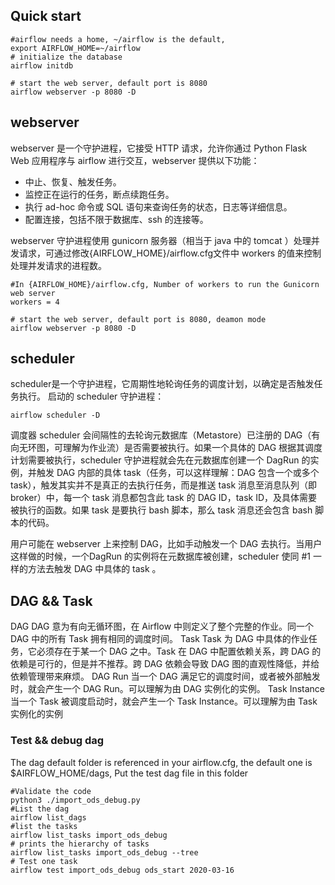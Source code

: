 ## Quick start
```
#airflow needs a home, ~/airflow is the default,
export AIRFLOW_HOME=~/airflow
# initialize the database
airflow initdb

# start the web server, default port is 8080
airflow webserver -p 8080 -D
```

## webserver
webserver 是一个守护进程，它接受 HTTP 请求，允许你通过 Python Flask Web 应用程序与 airflow 进行交互，webserver 提供以下功能：

* 中止、恢复、触发任务。
* 监控正在运行的任务，断点续跑任务。
* 执行 ad-hoc 命令或 SQL 语句来查询任务的状态，日志等详细信息。
* 配置连接，包括不限于数据库、ssh 的连接等。

webserver 守护进程使用 gunicorn 服务器（相当于 java 中的 tomcat ）处理并发请求，可通过修改{AIRFLOW_HOME}/airflow.cfg文件中 workers 的值来控制处理并发请求的进程数。
```
#In {AIRFLOW_HOME}/airflow.cfg, Number of workers to run the Gunicorn web server
workers = 4

# start the web server, default port is 8080, deamon mode
airflow webserver -p 8080 -D
```


## scheduler
scheduler是一个守护进程，它周期性地轮询任务的调度计划，以确定是否触发任务执行。
启动的 scheduler 守护进程：
```
airflow scheduler -D 
```

调度器 scheduler 会间隔性的去轮询元数据库（Metastore）已注册的 DAG（有向无环图，可理解为作业流）是否需要被执行。如果一个具体的 DAG 根据其调度计划需要被执行，scheduler 守护进程就会先在元数据库创建一个 DagRun 的实例，并触发 DAG 内部的具体 task（任务，可以这样理解：DAG 包含一个或多个task），触发其实并不是真正的去执行任务，而是推送 task 消息至消息队列（即 broker）中，每一个 task 消息都包含此 task 的 DAG ID，task ID，及具体需要被执行的函数。如果 task 是要执行 bash 脚本，那么 task 消息还会包含 bash 脚本的代码。

用户可能在 webserver 上来控制 DAG，比如手动触发一个 DAG 去执行。当用户这样做的时候，一个DagRun 的实例将在元数据库被创建，scheduler 使同 #1 一样的方法去触发 DAG 中具体的 task 。


## DAG && Task
DAG
DAG 意为有向无循环图，在 Airflow 中则定义了整个完整的作业。同一个 DAG 中的所有 Task 拥有相同的调度时间。
Task
Task 为 DAG 中具体的作业任务，它必须存在于某一个 DAG 之中。Task 在 DAG 中配置依赖关系，跨 DAG 的依赖是可行的，但是并不推荐。跨 DAG 依赖会导致 DAG 图的直观性降低，并给依赖管理带来麻烦。
DAG Run
当一个 DAG 满足它的调度时间，或者被外部触发时，就会产生一个 DAG Run。可以理解为由 DAG 实例化的实例。
Task Instance
当一个 Task 被调度启动时，就会产生一个 Task Instance。可以理解为由 Task 实例化的实例

### Test && debug dag
The dag default folder is  referenced in your airflow.cfg, the default one is
$AIRFLOW_HOME/dags, Put the test dag file in this folder
```
#Validate the code
python3 ./import_ods_debug.py
#List the dag
airflow list_dags
#list the tasks 
airflow list_tasks import_ods_debug
# prints the hierarchy of tasks 
airflow list_tasks import_ods_debug --tree
# Test one task
airflow test import_ods_debug ods_start 2020-03-16
